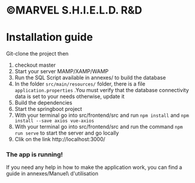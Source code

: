 # ©MARVEL S.H.I.E.L.D. R&D

# Installation guide

Git-clone the project then

1. checkout master
2. Start your server MAMP/XAMP/WAMP
3. Run the SQL Script available in annexes/ to build the database
4. In the folder `src/main/resources/` folder, there is a file `application.properties`
   .You must verify that the database connectivity data is set to your needs otherwise, update it
5. Build the dependencies
6. Start the springboot project
7. With your terminal go into src/frontend/src and run `npm install` and `npm install --save axios vue-axios`
8. With your terminal go into src/frontend/src and run the command `npm run serve` to start the server and go locally
9. Clik on the link http://localhost:3000/

### The app is running!

If you need any help in how to make the application work, you can find a guide in annexes/Manuel\ d'utilisation
